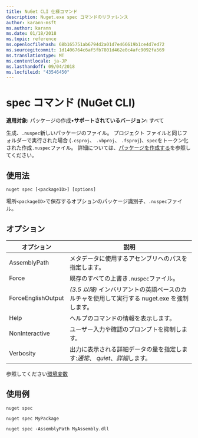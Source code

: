 ```yaml
---
title: NuGet CLI 仕様コマンド
description: Nuget.exe spec コマンドのリファレンス
author: karann-msft
ms.author: karann
ms.date: 01/18/2018
ms.topic: reference
ms.openlocfilehash: 68b165751ab6794d2a01d7e466619b1ce4d7ed72
ms.sourcegitcommit: 1d1406764c6af5fb7801d462e0c4afc9092fa569
ms.translationtype: MT
ms.contentlocale: ja-JP
ms.lasthandoff: 09/04/2018
ms.locfileid: "43546450"
---
```

# <a name="spec-command-nuget-cli"></a>spec コマンド (NuGet CLI)

**適用対象:** パッケージの作成&bullet;**サポートされているバージョン:** すべて

生成、`.nuspec`新しいパッケージのファイル。 プロジェクト ファイルと同じフォルダーで実行された場合 (`.csproj`、 `.vbproj`、 `.fsproj`)、`spec`をトークン化された作成`.nuspec`ファイル。 詳細については、[パッケージを作成する](../create-packages/creating-a-package.md)を参照してください。

## <a name="usage"></a>使用法

```cli
nuget spec [<packageID>] [options]
```

場所`<packageID>`で保存するオプションのパッケージ識別子、`.nuspec`ファイル。

## <a name="options"></a>オプション

| オプション | 説明 |
| --- | --- |
| AssemblyPath | メタデータに使用するアセンブリへのパスを指定します。 |
| Force | 既存のすべての上書き`.nuspec`ファイル。 |
| ForceEnglishOutput | *(3.5 以降)* インバリアントの英語ベースのカルチャを使用して実行する nuget.exe を強制します。 |
| Help | ヘルプのコマンドの情報を表示します。 |
| NonInteractive | ユーザー入力や確認のプロンプトを抑制します。 |
| Verbosity | 出力に表示される詳細データの量を指定します:*通常*、 *quiet*、*詳細*します。 |

参照してください[環境変数](cli-ref-environment-variables.md)

## <a name="examples"></a>使用例

```cli
nuget spec

nuget spec MyPackage

nuget spec -AssemblyPath MyAssembly.dll
```
